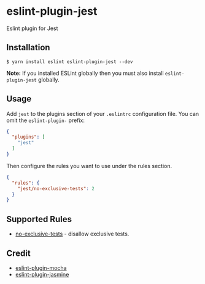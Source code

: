 # eslint-plugin-jest

Eslint plugin for Jest

## Installation

```
$ yarn install eslint eslint-plugin-jest --dev
```

**Note:** If you installed ESLint globally then you must also install `eslint-plugin-jest` globally.

## Usage

Add `jest` to the plugins section of your `.eslintrc` configuration file. You can omit the `eslint-plugin-` prefix:

```json
{
  "plugins": [
    "jest"
  ]
}
```


Then configure the rules you want to use under the rules section.

```json
{
  "rules": {
    "jest/no-exclusive-tests": 2
  }
}
```

## Supported Rules

- [no-exclusive-tests](docs/rules/no-exclusive-tests.md) - disallow exclusive tests.


## Credit

* [eslint-plugin-mocha](https://github.com/lo1tuma/eslint-plugin-mocha)
* [eslint-plugin-jasmine](https://github.com/tlvince/eslint-plugin-jasmine)
